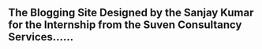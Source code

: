 ## The Blogging Site Designed by the Sanjay Kumar for the Internship from the Suven Consultancy Services......
